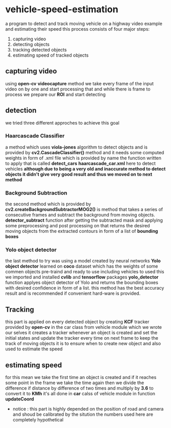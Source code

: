 # vehicle-speed-estimation
a program to detect and track moving vehicle on a highway video example and estimating their speed
this process consists of four major steps:
1. capturing video
2. detecting objects
3. tracking detected objects
4. estimating speed of tracked objects
## capturing video
using **open-cv** **videocapture** method we take every frame of the input video on by one and start processing that and while there is frame to process we prepare our **ROI**
and start detecting
## detection
we tried three different approches to achieve this goal
### Haarcascade Classifier
a method which uses **viola-jones** algorithm to detect objects and is provided by **cv2.CascadeClassifier()** method and it needs some computed weights in form of .xml file which is
provided by name the function written to apply that is called **detect_cars**  **haarcascade_car.xml** here to detect vehicles **although due to being a very old and inaccurate method to detect objects it didn't give very good result and thus
we moved on to next method**
### Background Subtraction
the second method which is provided by **cv2.createBackgroundSubtractorMOG2()** is method that takes a series of consecutive frames and subtract the background from moving objects.
**detector_subtract** function after getting the subtracted mask and applying some preprocessing and post processing on that returns the desired moving objects from the extracted contours
in form of a list of **bounding boxes**
### Yolo object detector
the last method to try was using a model created by neural networks **Yolo object detector** learned on **coco** dataset which has the weights of some commen objects pre-traind and ready
to use including vehicles to used this we imported and installed **cvlib** and **tensorflow** packages **yolo_detector** function applyes object detector of Yolo and returns the bounding boxes
with desired confidence in form of a list. this method has the best accuracy result and is recommended if convenient hard-ware is provided.
## Tracking
this part is applied on every detected object by creating **KCF** tracker provided by **open-cv** in the car class from vehicle module which we wrote our selves
it creates a tracker whenever an object is created and set the initial states and update the tracker every time on next frame to keep the track of moving objects
it is to ensure when to create new object and also used to estimate the speed
## estimating speed
for this mean we take the first time an object is created and if it reaches some point in the frame we take the time again then we divide the difference if distance by difference of two times
and multiply by **3.6** to convert it to **KMh** it's all done in **car** calss of vehicle module in function **updateCoord**

* notice : this part is highly depended on the position of road and camera and shoud be calibrated by the sitution the numbers used here are completely hypothetical
